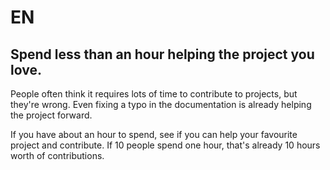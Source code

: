 # EN

## Spend less than an hour helping the project you love.

People often think it requires lots of time to contribute to projects, but they're wrong. Even fixing a typo
in the documentation is already helping the project forward.

If you have about an hour to spend, see if you can help your favourite project and contribute. If 10 people spend one hour, 
that's already 10 hours worth of contributions.
